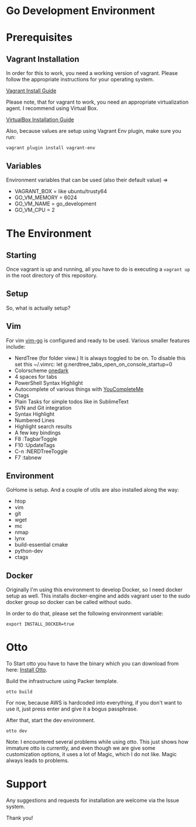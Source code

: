 Go Development Environment
==========================

Prerequisites
=============


Vagrant Installation
--------------------

In order for this to work, you need a working version of vagrant. Please follow the appropriate instructions for your operating system.

[Vagrant Install Guide](http://www.vagrantup.com/downloads)

Please note, that for vagrant to work, you need an appropriate virtualization agent. I recommend using Virtual Box.

[VirtualBox Installation Guide](https://www.virtualbox.org/manual/ch02.html)

Also, because values are setup using Vagrant Env plugin, make sure you run:

```
vagrant plugin install vagrant-env
```

Variables
---------

Environment variables that can be used (also their default value) => 
* VAGRANT_BOX = like ubuntu/trusty64
* GO_VM_MEMORY = 6024
* GO_VM_NAME = go_development
* GO_VM_CPU = 2

The Environment
===============

Starting
--------

Once vagrant is up and running, all you have to do is executing a ```vagrant up``` in the root directory of this repository.

Setup
-----

So, what is actually setup?

Vim
---

For vim [vim-go](https://github.com/fatih/vim-go) is configured and ready to be used. Various smaller features include:

* NerdTree (for folder view.) It is always toggled to be on. To disable this set this ~/.vimrc: let g:nerdtree_tabs_open_on_console_startup=0
* Colorscheme [onedark](https://github.com/joshdick/onedark.vim)
* 4 spaces for tabs
* PowerShell Syntax Highlight
* Autocomplete of various things with [YouCompleteMe](https://github.com/Valloric/YouCompleteMe)
* Ctags
* Plain Tasks for simple todos like in SublimeText
* SVN and Git integration
* Syntax Highlight
* Numbered Lines
* Highlight search results
* A few key bindings
 * F8 :TagbarToggle
 * F10 :UpdateTags
 * C-n :NERDTreeToggle
 * F7 :tabnew

Environment
-----------

GoHome is setup. And a couple of utils are also installed along the way:
* htop
* vim
* git
* wget
* mc
* nmap
* lynx
* build-essential cmake
* python-dev
* ctags

Docker
------

Originally I'm using this environment to develop Docker, so I need docker setup as well. This installs docker-engine and adds vagrant user to the sudo docker group so docker can be called without sudo.

In order to do that, please set the following environment variable:
```
export INSTALL_DOCKER=true
```

Otto
====

To Start otto you have to have the binary which you can download from here: [Install Otto](https://ottoproject.io/intro/getting-started/install.html).

Build the infrastructure using Packer template.

```
otto build
```

For now, because AWS is hardcoded into everything, if you don't want to use it, just press enter and give it a bogus passphrase.

After that, start the dev environment.

```
otto dev
```

Note: I encountered several problems while using otto. This just shows how immature otto is currently, and even though we are give some customization options, it uses a lot of Magic, which I do not like. Magic always leads to problems.


Support
=======

Any suggestions and requests for installation are welcome via the Issue system.

Thank you!
